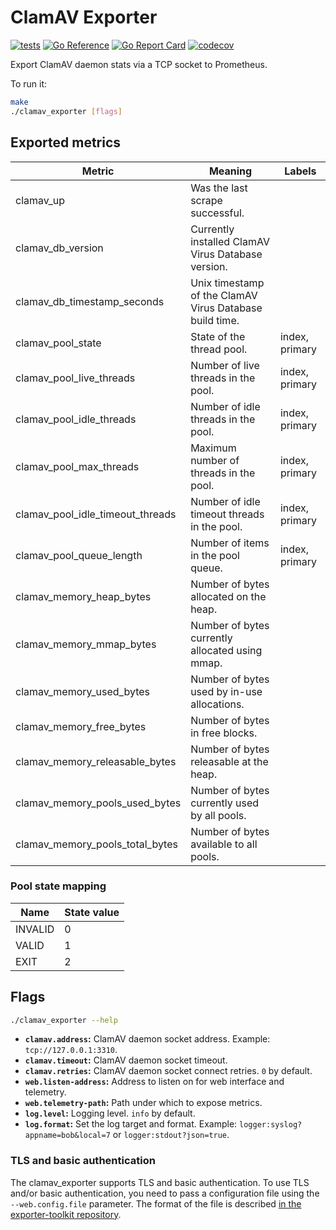 # ClamAV Exporter

[![tests](https://github.com/sergeymakinen/clamav_exporter/workflows/tests/badge.svg)](https://github.com/sergeymakinen/clamav_exporter/actions?query=workflow%3Atests)
[![Go Reference](https://pkg.go.dev/badge/github.com/sergeymakinen/clamav_exporter.svg)](https://pkg.go.dev/github.com/sergeymakinen/clamav_exporter)
[![Go Report Card](https://goreportcard.com/badge/github.com/sergeymakinen/clamav_exporter)](https://goreportcard.com/report/github.com/sergeymakinen/clamav_exporter)
[![codecov](https://codecov.io/gh/sergeymakinen/clamav_exporter/branch/main/graph/badge.svg)](https://codecov.io/gh/sergeymakinen/clamav_exporter)

Export ClamAV daemon stats via a TCP socket to Prometheus.

To run it:

```bash
make
./clamav_exporter [flags]
```

## Exported metrics

| Metric | Meaning | Labels
| --- | --- | ---
| clamav_up | Was the last scrape successful. |
| clamav_db_version | Currently installed ClamAV Virus Database version. |
| clamav_db_timestamp_seconds | Unix timestamp of the ClamAV Virus Database build time. |
| clamav_pool_state | State of the thread pool. | index, primary
| clamav_pool_live_threads | Number of live threads in the pool. | index, primary
| clamav_pool_idle_threads | Number of idle threads in the pool. | index, primary
| clamav_pool_max_threads | Maximum number of threads in the pool. | index, primary
| clamav_pool_idle_timeout_threads | Number of idle timeout threads in the pool. | index, primary
| clamav_pool_queue_length | Number of items in the pool queue. | index, primary
| clamav_memory_heap_bytes | Number of bytes allocated on the heap. |
| clamav_memory_mmap_bytes | Number of bytes currently allocated using mmap. |
| clamav_memory_used_bytes | Number of bytes used by in-use allocations. |
| clamav_memory_free_bytes | Number of bytes in free blocks. |
| clamav_memory_releasable_bytes | Number of bytes releasable at the heap. |
| clamav_memory_pools_used_bytes | Number of bytes currently used by all pools. |
| clamav_memory_pools_total_bytes | Number of bytes available to all pools. |

### Pool state mapping

| Name | State value
| --- | ---
| INVALID | 0
| VALID | 1
| EXIT | 2

## Flags

```bash
./clamav_exporter --help
```

* __`clamav.address`:__ ClamAV daemon socket address. Example: `tcp://127.0.0.1:3310`.
* __`clamav.timeout`:__ ClamAV daemon socket timeout.
* __`clamav.retries`:__ ClamAV daemon socket connect retries. `0` by default.
* __`web.listen-address`:__ Address to listen on for web interface and telemetry.
* __`web.telemetry-path`:__ Path under which to expose metrics.
* __`log.level`:__ Logging level. `info` by default.
* __`log.format`:__ Set the log target and format. Example: `logger:syslog?appname=bob&local=7`
  or `logger:stdout?json=true`.

### TLS and basic authentication

The clamav_exporter supports TLS and basic authentication.
To use TLS and/or basic authentication, you need to pass a configuration file
using the `--web.config.file` parameter. The format of the file is described
[in the exporter-toolkit repository](https://github.com/prometheus/exporter-toolkit/blob/master/docs/web-configuration.md).
